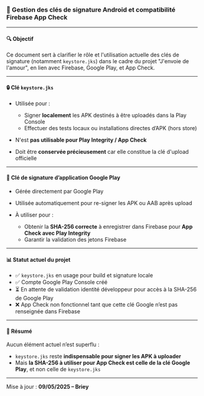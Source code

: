 ### 🔐 Gestion des clés de signature Android et compatibilité Firebase App Check

---

#### 🔍 Objectif

Ce document sert à clarifier le rôle et l'utilisation actuelle des clés de signature (notamment `keystore.jks`) dans le cadre du projet "J'envoie de l'amour", en lien avec Firebase, Google Play, et App Check.

---

#### 🔒 Clé `keystore.jks`

* Utilisée pour :

  * Signer **localement** les APK destinés à être uploadés dans la Play Console
  * Effectuer des tests locaux ou installations directes d’APK (hors store)
* N'est **pas utilisable pour Play Integrity / App Check**
* Doit être **conservée précieusement** car elle constitue la clé d'upload officielle

---

#### 🔐 Clé de signature d’application Google Play

* Gérée directement par Google Play
* Utilisée automatiquement pour re-signer les APK ou AAB après upload
* À utiliser pour :

  * Obtenir la **SHA-256 correcte** à enregistrer dans Firebase pour **App Check avec Play Integrity**
  * Garantir la validation des jetons Firebase

---

#### 📊 Statut actuel du projet

* ✅ `keystore.jks` en usage pour build et signature locale
* ✅ Compte Google Play Console créé
* ⏳ En attente de validation identité développeur pour accès à la SHA-256 de Google Play
* ❌ App Check non fonctionnel tant que cette clé Google n’est pas renseignée dans Firebase

---

#### 🔎 Résumé

Aucun élément actuel n’est superflu :

* `keystore.jks` reste **indispensable pour signer les APK à uploader**
* Mais **la SHA-256 à utiliser pour App Check est celle de la clé Google Play**, et non celle de `keystore.jks`

---

Mise à jour : **09/05/2025 – Briey**
